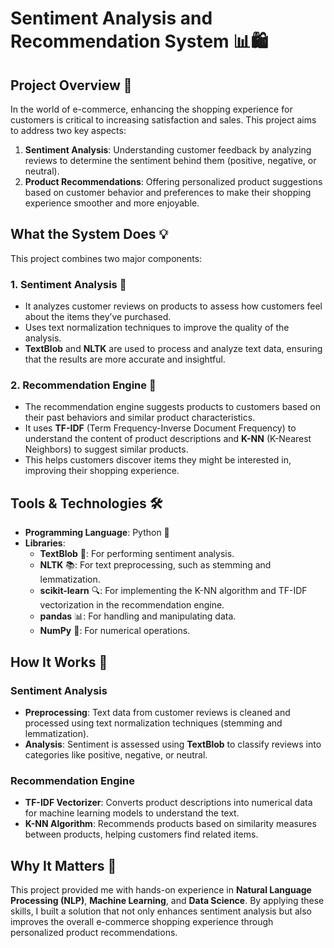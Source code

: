 # Sentiment Analysis and Recommendation System 📊🛍️

## Project Overview 🤔

In the world of e-commerce, enhancing the shopping experience for customers is critical to increasing satisfaction and sales. This project aims to address two key aspects:

1. **Sentiment Analysis**: Understanding customer feedback by analyzing reviews to determine the sentiment behind them (positive, negative, or neutral).
2. **Product Recommendations**: Offering personalized product suggestions based on customer behavior and preferences to make their shopping experience smoother and more enjoyable.

## What the System Does 💡

This project combines two major components:

### 1. **Sentiment Analysis** 🧠
- It analyzes customer reviews on products to assess how customers feel about the items they’ve purchased.
- Uses text normalization techniques to improve the quality of the analysis.
- **TextBlob** and **NLTK** are used to process and analyze text data, ensuring that the results are more accurate and insightful.

### 2. **Recommendation Engine** 🔮
- The recommendation engine suggests products to customers based on their past behaviors and similar product characteristics.
- It uses **TF-IDF** (Term Frequency-Inverse Document Frequency) to understand the content of product descriptions and **K-NN** (K-Nearest Neighbors) to suggest similar products.
- This helps customers discover items they might be interested in, improving their shopping experience.

## Tools & Technologies 🛠️

- **Programming Language**: Python 🐍
- **Libraries**:
  - **TextBlob** 📝: For performing sentiment analysis.
  - **NLTK** 📚: For text preprocessing, such as stemming and lemmatization.
  - **scikit-learn** 🔍: For implementing the K-NN algorithm and TF-IDF vectorization in the recommendation engine.
  - **pandas** 📊: For handling and manipulating data.
  - **NumPy** 🔢: For numerical operations.

## How It Works 🚀

### Sentiment Analysis
- **Preprocessing**: Text data from customer reviews is cleaned and processed using text normalization techniques (stemming and lemmatization).
- **Analysis**: Sentiment is assessed using **TextBlob** to classify reviews into categories like positive, negative, or neutral.

### Recommendation Engine
- **TF-IDF Vectorizer**: Converts product descriptions into numerical data for machine learning models to understand the text.
- **K-NN Algorithm**: Recommends products based on similarity measures between products, helping customers find related items.

## Why It Matters 🌟

This project provided me with hands-on experience in **Natural Language Processing (NLP)**, **Machine Learning**, and **Data Science**. By applying these skills, I built a solution that not only enhances sentiment analysis but also improves the overall e-commerce shopping experience through personalized product recommendations.
